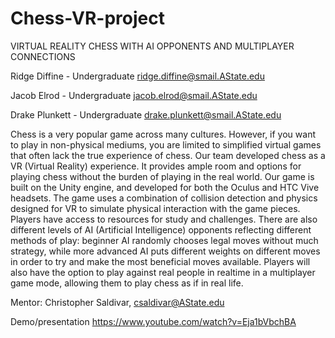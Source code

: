 # Chess-VR-project
VIRTUAL REALITY CHESS WITH AI OPPONENTS AND MULTIPLAYER CONNECTIONS

Ridge Diffine - Undergraduate
ridge.diffine@smail.AState.edu

Jacob Elrod - Undergraduate
jacob.elrod@smail.AState.edu

Drake Plunkett - Undergraduate
drake.plunkett@smail.AState.edu 

Chess is a very popular game across many cultures. However, if you want to play in non-physical mediums, 
you are limited to simplified virtual games that often lack the true experience of chess. Our team  developed 
chess as a VR (Virtual Reality) experience. It provides ample room and options for playing chess without the 
burden of playing in the real world. Our game is built on the Unity engine, and developed for both the Oculus 
and HTC Vive headsets. The game uses a combination of collision detection and physics designed for VR to simulate 
physical interaction with the game pieces. Players have access to resources for study and challenges. There are 
also different levels of AI (Artificial Intelligence) opponents reflecting different methods of play: beginner 
AI randomly chooses legal moves without much strategy, while more advanced AI puts different weights on 
different moves in order to try and make the most beneficial moves available. Players will also have the 
option to play against real people in realtime in a multiplayer game mode, allowing them to play chess as if in real life.

Mentor: Christopher Saldivar, csaldivar@AState.edu

Demo/presentation
https://www.youtube.com/watch?v=Eja1bVbchBA
